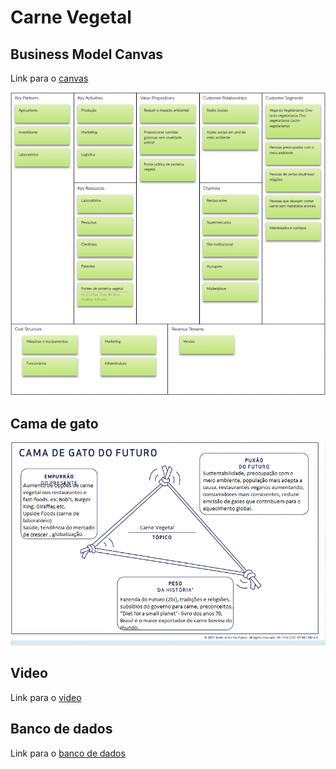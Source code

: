 
# Carne Vegetal

  

  

## Business Model Canvas

  

Link para o [canvas](https://next.canvanizer.com/canvas/rKMFqxGsDR228)

  

![figura](https://github.com/Anapbarbosad/Estudo-de-Casos/blob/main/imgs/canva.png)

  

  

## Cama de gato

  



  

![figura](https://github.com/Anapbarbosad/Estudo-de-Casos/blob/main/imgs/cama.de.gato.png)

  

## Video

  

Link para o [video](https://drive.google.com/file/d/1R1Ix0YaKsUD3hIGFxE-L5Gq_dkExZ-nL/view?usp=sharing)

  

  

## Banco de dados

  

Link para o [banco de dados](https://www.kaggle.com/datasets/selfvivek/environment-impact-of-food-production)